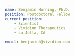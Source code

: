 ```yaml
---
name: Benjamin Horning, Ph.D.
position: Postdoctoral Fellow
current_position:
    - Scientist
    - Vividion Therapeutics
    - La Jolla, CA

email: benjaminh@vividion.com

---
```

